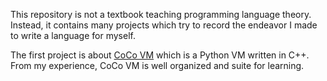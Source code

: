 This repository is not a textbook teaching programming language
theory. Instead, it contains many projects which try to record the
endeavor I made to write a language for myself.

The first project is about [CoCo VM](http://knuth.luther.edu/~leekent/CoCo/)
which is a Python VM written in C++. From my experience, CoCo VM is well
organized and suite for learning.

